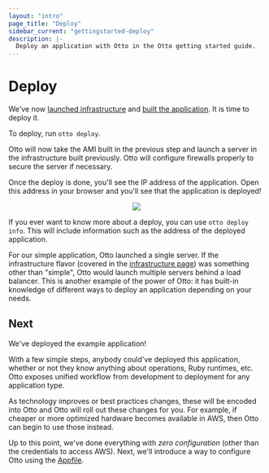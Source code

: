 ```yaml
---
layout: "intro"
page_title: "Deploy"
sidebar_current: "gettingstarted-deploy"
description: |-
  Deploy an application with Otto in the Otto getting started guide.
---
```


# Deploy

We've now [launched infrastructure](/intro/getting-started/infra.html)
and [built the application](/intro/getting-started/build.html). It is time
to deploy it.

To deploy, run `otto deploy`.

Otto will now take the AMI built in the previous step and launch a
server in the infrastructure built previously. Otto will configure firewalls
properly to secure the server if necessary.

Once the deploy is done, you'll see the IP address of the application.
Open this address in your browser and you'll see that the application is
deployed!

<center>
<img src="/assets/images/getting-started/deploy-screenshot.png">
</center>

If you ever want to know more about a deploy, you can use `otto deploy info`.
This will include information such as the address of the deployed application.

For our simple application, Otto launched a single server. If the
infrastructure flavor (covered in the
[infrastructure page](/intro/getting-started/infra.html)) was
something other than "simple", Otto would launch multiple servers
behind a load balancer. This is another example of the power of
Otto: it has built-in knowledge of different ways to deploy an application
depending on your needs.

## Next

We've deployed the example application!

With a few simple steps, anybody could've deployed this application,
whether or not they know anything about operations, Ruby runtimes, etc.
Otto exposes unified workflow from development to deployment for any
application type.

As technology improves or best practices changes, these will be
encoded into Otto and Otto will roll out these changes for you. For example,
if cheaper or more optimized hardware becomes available in AWS, then
Otto can begin to use those instead.

Up to this point, we've done everything with _zero configuration_
(other than the credentials to access AWS). Next, we'll introduce
a way to configure Otto using the [Appfile](/intro/getting-started/appfile.html).
